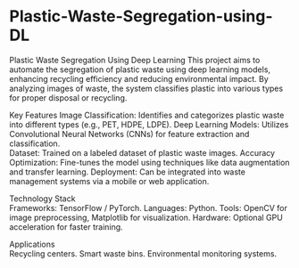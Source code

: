 # Plastic-Waste-Segregation-using-DL
Plastic Waste Segregation Using Deep Learning
This project aims to automate the segregation of plastic waste using deep learning models, enhancing recycling efficiency and reducing environmental impact. By analyzing images of waste, the system classifies plastic into various types for proper disposal or recycling.

Key Features 
Image Classification: Identifies and categorizes plastic waste into different types (e.g.,  PET, HDPE, LDPE). 
Deep Learning Models: Utilizes Convolutional Neural Networks (CNNs) for  feature extraction and classification.   
Dataset: Trained on a labeled dataset of plastic waste images. 
Accuracy Optimization: Fine-tunes the model using techniques like data augmentation and transfer learning. 
Deployment: Can be integrated into waste management systems via a mobile or web application.

Technology Stack   
Frameworks: TensorFlow / PyTorch. 
Languages: Python.
Tools: OpenCV for image preprocessing, Matplotlib for visualization. 
Hardware: Optional GPU acceleration for faster training. 

Applications   
Recycling centers.
Smart waste bins.
Environmental monitoring systems.

